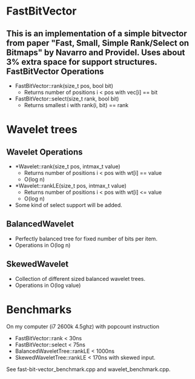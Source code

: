 FastBitVector
====================
This is an implementation of a simple bitvector from paper
"Fast, Small, Simple Rank/Select on Bitmaps" by Navarro and Providel.
Uses about 3% extra space for support structures.
FastBitVector Operations
-----------------------------
- FastBitVector::rank(size_t pos, bool bit)
  * Returns number of positions i < pos with vec[i] == bit
- FastBitVector::select(size_t rank, bool bit)
  * Returns smallest i with rank(i, bit) == rank


Wavelet trees
===========================
Wavelet Operations
-----------------
- \*Wavelet::rank(size_t pos, intmax_t value)
  * Returns number of positions i < pos with wt[i] == value
  * O(log n)
- \*Wavelet::rankLE(size_t pos, intmax_t value)
  * Returns number of positions i < pos with wt[i] <= value
  * O(log n)
- Some kind of select support will be added.

BalancedWavelet
-----------------
- Perfectly balanced tree for fixed number of bits per item.
- Operations in O(log n)

SkewedWavelet
-----------------
- Collection of different sized balanced wavelet trees.
- Operations in O(log value)

Benchmarks
=================
On my computer (i7 2600k 4.5ghz) with popcount instruction
- FastBitVector::rank < 30ns
- FastBitVector::select < 75ns
- BalancedWaveletTree::rankLE < 1000ns
- SkewedWaveletTree::rankLE < 170ns with skewed input.

See fast-bit-vector_benchmark.cpp and wavelet_benchmark.cpp.
